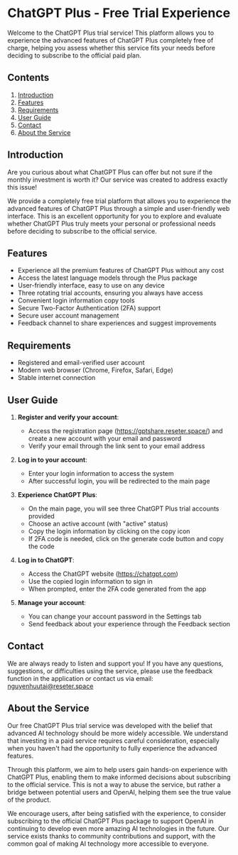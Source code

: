 # ChatGPT Plus - Free Trial Experience

Welcome to the ChatGPT Plus trial service! This platform allows you to experience the advanced features of ChatGPT Plus completely free of charge, helping you assess whether this service fits your needs before deciding to subscribe to the official paid plan.

## Contents

1. [Introduction](#introduction)
2. [Features](#features)
3. [Requirements](#requirements)
4. [User Guide](#user-guide)
5. [Contact](#contact)
6. [About the Service](#about-the-service)

## Introduction

Are you curious about what ChatGPT Plus can offer but not sure if the monthly investment is worth it? Our service was created to address exactly this issue!

We provide a completely free trial platform that allows you to experience the advanced features of ChatGPT Plus through a simple and user-friendly web interface. This is an excellent opportunity for you to explore and evaluate whether ChatGPT Plus truly meets your personal or professional needs before deciding to subscribe to the official service.

## Features

- Experience all the premium features of ChatGPT Plus without any cost
- Access the latest language models through the Plus package
- User-friendly interface, easy to use on any device
- Three rotating trial accounts, ensuring you always have access
- Convenient login information copy tools
- Secure Two-Factor Authentication (2FA) support
- Secure user account management
- Feedback channel to share experiences and suggest improvements

## Requirements

- Registered and email-verified user account
- Modern web browser (Chrome, Firefox, Safari, Edge)
- Stable internet connection

## User Guide

1. **Register and verify your account**:
   - Access the registration page (https://gptshare.reseter.space/) and create a new account with your email and password
   - Verify your email through the link sent to your email address

2. **Log in to your account**:
   - Enter your login information to access the system
   - After successful login, you will be redirected to the main page

3. **Experience ChatGPT Plus**:
   - On the main page, you will see three ChatGPT Plus trial accounts provided
   - Choose an active account (with "active" status)
   - Copy the login information by clicking on the copy icon
   - If 2FA code is needed, click on the generate code button and copy the code

4. **Log in to ChatGPT**:
   - Access the ChatGPT website (https://chatgpt.com)
   - Use the copied login information to sign in
   - When prompted, enter the 2FA code generated from the app

5. **Manage your account**:
   - You can change your account password in the Settings tab
   - Send feedback about your experience through the Feedback section

## Contact

We are always ready to listen and support you! If you have any questions, suggestions, or difficulties using the service, please use the feedback function in the application or contact us via email: nguyenhuutai@reseter.space

## About the Service

Our free ChatGPT Plus trial service was developed with the belief that advanced AI technology should be more widely accessible. We understand that investing in a paid service requires careful consideration, especially when you haven't had the opportunity to fully experience the advanced features.

Through this platform, we aim to help users gain hands-on experience with ChatGPT Plus, enabling them to make informed decisions about subscribing to the official service. This is not a way to abuse the service, but rather a bridge between potential users and OpenAI, helping them see the true value of the product.

We encourage users, after being satisfied with the experience, to consider subscribing to the official ChatGPT Plus package to support OpenAI in continuing to develop even more amazing AI technologies in the future. Our service exists thanks to community contributions and support, with the common goal of making AI technology more accessible to everyone. 